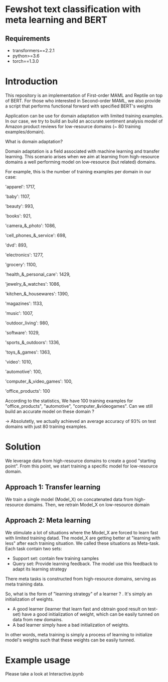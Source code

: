 # Fewshot text classification with meta learning and BERT

## Requirements
  - transformers==2.2.1
  - python>=3.6
  - torch==1.3.0

# Introduction

This repository is an implementation of First-order MAML and Reptile on top of BERT. For those who interested in Second-order MAML, we also provide a script that performs functional forward with specified BERT's weights

Application can be use for domain adaptation with limited training examples. In our case, we try to build an build an accurate sentiment analysis model of Amazon product reviews for low-resource domains (~ 80 training examples/domain).

What is domain adaptation?

Domain adaptation is a field associated with machine learning and transfer learning. This scenario arises when we aim at learning from high-resource domains a well performing model on low-resource (but related) domains.

For example, this is the number of training examples per domain in our case:

'apparel': 1717,

'baby': 1107,

'beauty': 993,

'books': 921,

'camera_&_photo': 1086,

'cell_phones_&_service': 698,

'dvd': 893,

'electronics': 1277,

'grocery': 1100,

'health_&_personal_care': 1429,

'jewelry_&_watches': 1086,

'kitchen_&_housewares': 1390,

'magazines': 1133,

'music': 1007,

'outdoor_living': 980,

'software': 1029,

'sports_&_outdoors': 1336,

'toys_&_games': 1363,

'video': 1010,

'automotive': 100,

'computer_&_video_games': 100,

'office_products': 100
         
According to the statistics, We have 100 training examples for "office_products", "automotive", "computer_&videogames". Can we still build an accurate model on these domain ? 

-> Absolutetly, we actually achieved an average accuracy of 93% on test domains with just 80 training examples.

# Solution 

We leverage data from high-resource domains to create a good "starting point". From this point, we start training a specific model for low-resource domain.

## Approach 1: Transfer learning

We train a single model (Model_X) on concatenated data from high-resource domains. Then, we retrain Model_X on low-resource domain

## Approach 2: Meta learning

We stimulate a lot of situations where the Model_X are forced to learn fast with limited training datad. The model_X are getting better at "learning with less" after each training situation. We called these situations as Meta-task. Each task contain two sets:
 - Support set: contain few training samples
 - Query set: Provide learning feedback. The model use this feedback to adapt its learning strategy
 
There meta tasks is constructed from high-resource domains, serving as meta training data.

So, what is the form of "learning strategy" of a learner ? . It's simply an initialization of weights.
 - A good learner (learner that learn fast and obtrain good result on test-set) have a good initialization of weight, which can be easily tunned on data from new domains.
 - A bad learner simply have a bad initialization of weights.

In other words, meta training is simply a process of learning to initialize model's weights such that these weights can be easily tunned. 

# Example usage

Please take a look at Interactive.ipynb
